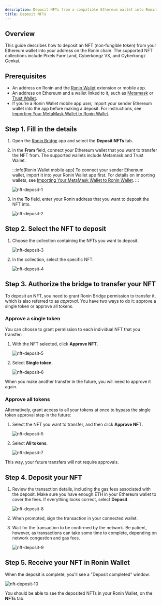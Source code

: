 ```yaml
---
description: Deposit NFTs from a compatible Ethereum wallet into Ronin Wallet using Ronin Bridge.
title: Deposit NFTs
---
```


## Overview

This guide describes how to deposit an NFT (non-fungible token) from your Ethereum wallet into your address on the Ronin chain. The supported NFT collections include Pixels FarmLand, Cyberkongz VX, and Cyberkongz Genkai.

## Prerequisites

* An address on Ronin and the [Ronin Wallet](https://wallet.roninchain.com) extension or mobile app.
* An address on Ethereum and a wallet linked to it, such as [Metamask](https://metamask.io/) or [Trust Wallet](https://trustwallet.com/).
* If you're a Ronin Wallet mobile app user, import your sender Ethereum wallet into the app before making a deposit. For instructions, see [Importing Your MetaMask Wallet to Ronin Wallet](https://support.roninchain.com/hc/en-us/articles/14862812718107-Importing-Your-MetaMask-Wallet-to-Ronin-Wallet).

## Step 1. Fill in the details

1. Open the [Ronin Bridge](https://app.roninchain.com/bridge) app and select the **Deposit NFTs** tab.
2. In the **From** field, connect your Ethereum wallet that you want to transfer the NFT from. The supported wallets include Metamask and Trust Wallet.

   :::info[Ronin Wallet mobile app]
   To connect your sender Ethereum wallet, import it into your Ronin Wallet app first. For details on importing wallets, see [Importing Your MetaMask Wallet to Ronin Wallet](https://support.roninchain.com/hc/en-us/articles/14862812718107-Importing-Your-MetaMask-Wallet-to-Ronin-Wallet).
   :::

   ![nft-deposit-1](../assets/nft-deposit-1.png)

3. In the **To** field, enter your Ronin address that you want to deposit the NFT into.

   ![nft-deposit-2](../assets/nft-deposit-2.png)

## Step 2. Select the NFT to deposit

1. Choose the collection containing the NFTs you want to deposit.

   ![nft-deposit-3](../assets/nft-deposit-3.png)

2. In the collection, select the specific NFT.

   ![nft-deposit-4](../assets/nft-deposit-4.png)

## Step 3. Authorize the bridge to transfer your NFT

To deposit an NFT, you need to grant Ronin Bridge permission to transfer it, which is also referred to as *approval*. You have two ways to do it: approve a single token or approve all tokens.

### Approve a single token

You can choose to grant permission to each individual NFT that you transfer:

1. With the NFT selected, click **Approve NFT**.

   ![nft-deposit-5](../assets/nft-deposit-5.png)

2. Select **Single token**.

   ![nft-deposit-6](../assets/nft-deposit-6.png)

When you make another transfer in the future, you will need to approve it again.

### Approve all tokens

Alternatively, grant access to all your tokens at once to bypass the single token approval step in the future:

1. Select the NFT you want to transfer, and then click **Approve NFT**.

   ![nft-deposit-5](../assets/nft-deposit-5.png)

2. Select **All tokens**.

   ![nft-deposit-7](../assets/nft-deposit-7.png)

This way, your future transfers will not require approvals.

## Step 4. Deposit your NFT

1. Review the transaction details, including the gas fees associated with the deposit. Make sure you have enough ETH in your Ethereum wallet to cover the fees. If everything looks correct, select **Deposit**.

   ![nft-deposit-8](../assets/nft-deposit-8.png)

2. When prompted, sign the transaction in your connected wallet.
3. Wait for the transaction to be confirmed by the network. Be patient, however, as transactions can take some time to complete, depending on network congestion and gas fees.

   ![nft-deposit-9](../assets/nft-deposit-9.png)

## Step 5. Receive your NFT in Ronin Wallet

When the deposit is complete, you'll see a "Deposit completed" window.

![nft-deposit-10](../assets/nft-deposit-10.png)

You should be able to see the deposited NFTs in your Ronin Wallet, on the **NFTs** tab.
